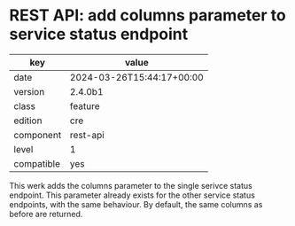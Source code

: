 [//]: # (werk v2)
# REST API: add columns parameter to service status endpoint

key        | value
---------- | ---
date       | 2024-03-26T15:44:17+00:00
version    | 2.4.0b1
class      | feature
edition    | cre
component  | rest-api
level      | 1
compatible | yes

This werk adds the columns parameter to the single serivce status endpoint.
This parameter already exists for the other service status endpoints, with the
same behaviour. By default, the same columns as before are returned.

